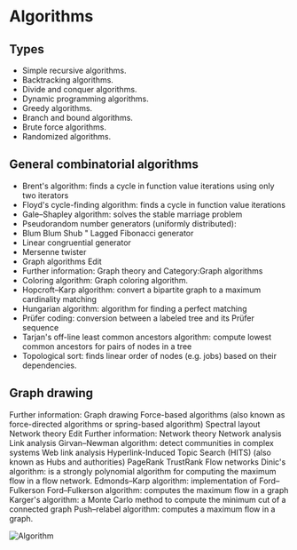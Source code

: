# Algorithms
## Types
* Simple recursive algorithms.
* Backtracking algorithms.
* Divide and conquer algorithms.
* Dynamic programming algorithms.
* Greedy algorithms.
* Branch and bound algorithms.
* Brute force algorithms.
* Randomized algorithms.
## General combinatorial algorithms  
* Brent's algorithm: finds a cycle in function value iterations using only two iterators
* Floyd's cycle-finding algorithm: finds a cycle in function value iterations
* Gale–Shapley algorithm: solves the stable marriage problem
* Pseudorandom number generators (uniformly distributed):
* Blum Blum Shub
" Lagged Fibonacci generator
* Linear congruential generator
* Mersenne twister
* Graph algorithms	Edit
* Further information: Graph theory and Category:Graph algorithms
* Coloring algorithm: Graph coloring algorithm.
* Hopcroft–Karp algorithm: convert a bipartite graph to a maximum cardinality matching
* Hungarian algorithm: algorithm for finding a perfect matching
* Prüfer coding: conversion between a labeled tree and its Prüfer sequence
* Tarjan's off-line least common ancestors algorithm: compute lowest common ancestors for pairs of nodes in a tree
* Topological sort: finds linear order of nodes (e.g. jobs) based on their dependencies.
## Graph drawing
Further information: Graph drawing
Force-based algorithms (also known as force-directed algorithms or spring-based algorithm)
Spectral layout
Network theory	Edit
Further information: Network theory
Network analysis
Link analysis
Girvan–Newman algorithm: detect communities in complex systems
Web link analysis
Hyperlink-Induced Topic Search (HITS) (also known as Hubs and authorities)
PageRank
TrustRank
Flow networks
Dinic's algorithm: is a strongly polynomial algorithm for computing the maximum flow in a flow network.
Edmonds–Karp algorithm: implementation of Ford–Fulkerson
Ford–Fulkerson algorithm: computes the maximum flow in a graph 
Karger's algorithm: a Monte Carlo method to compute the minimum cut of a connected graph
Push–relabel algorithm: computes a maximum flow in a graph. 





![Algorithm](https://helloacm.com/wp-content/uploads/2018/09/algorithm.jpg)
